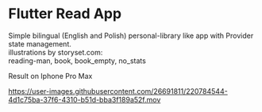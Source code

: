 
# Flutter Read App

Simple bilingual (English and Polish) personal-library like app with Provider state management. \
illustrations by storyset.com: \
reading-man, book, book_empty, no_stats 

Result on Iphone Pro Max

https://user-images.githubusercontent.com/26691811/220784544-4d1c75ba-37f6-4310-b51d-bba3f189a52f.mov

